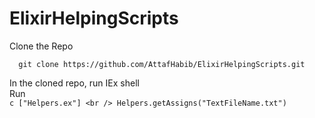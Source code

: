 # ElixirHelpingScripts

Clone the Repo
```
  git clone https://github.com/AttafHabib/ElixirHelpingScripts.git
```

In the cloned repo, run IEx shell
<br />
Run
<br />
    ```
    c ["Helpers.ex"]
    <br />
    Helpers.getAssigns("TextFileName.txt")
    ```
